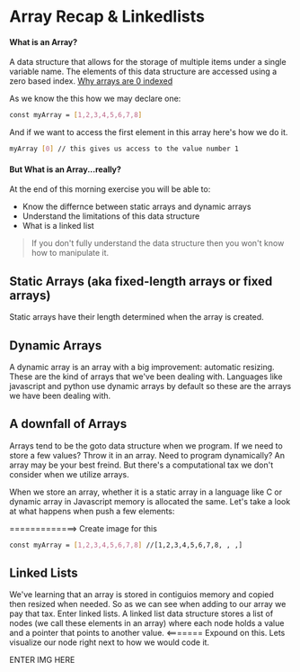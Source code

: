 # Array Recap & Linkedlists

#### What is an Array?
A data structure that allows for the storage of multiple items under a single variable name. The elements of this data structure are accessed using a zero based index.
[Why arrays are 0 indexed](https://developerinsider.co/why-does-the-indexing-of-array-start-with-zero-in-c/) 

As we know the this how we may declare one: 
```sh
const myArray = [1,2,3,4,5,6,7,8]
```
And if we want to access the first element in this array here's how we do it.
```sh
myArray [0] // this gives us access to the value number 1
```
#### But What is an Array...really?
At the end of this morning exercise you will be able to:

- Know the differnce between static arrays and dynamic arrays
- Understand the limitations of this data structure
- What is a linked list

> If you don't fully understand the data structure 
> then you won't know how to manipulate it.

## Static Arrays (aka fixed-length arrays or fixed arrays)
Static arrays have their length determined when the array is created.

## Dynamic Arrays
A dynamic array is an array with a big improvement: automatic resizing. These are the kind of arrays that we've been dealing with. Languages like javascript and python use dynamic arrays by default so these are the arrays we have been dealing with.

## A downfall of Arrays
Arrays tend to be the goto data structure when we program. If we need to store a few values? Throw it in an array. Need to program dynamically? An array may be your best freind. But there's a computational tax we don't consider when we utilize arrays. 

When we store an array, whether it is a static array in a language like C or dynamic array in Javascript memory is allocated the same. Let's take a look at what happens when push a few elements:


=============> Create image for this
```sh
const myArray = [1,2,3,4,5,6,7,8] //[1,2,3,4,5,6,7,8, , ,]
```

## Linked Lists
We've learning that an array is stored in contiguios memory and copied then resized when needed.
So as we can see when adding to our array we pay that tax. Enter linked lists.
A linked list data structure stores a list of nodes (we call these elements in an array) where each node holds a value and a pointer that points to another value. <======= Expound on this.
Lets visualize our node right next to how we would code it.

ENTER IMG HERE

